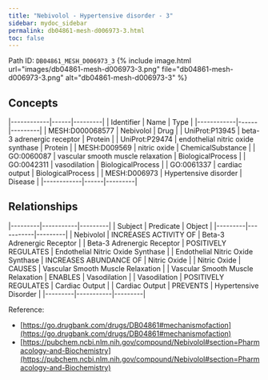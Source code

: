 ```yaml
---
title: "Nebivolol - Hypertensive disorder - 3"
sidebar: mydoc_sidebar
permalink: db04861-mesh-d006973-3.html
toc: false 
---
```



Path ID: `DB04861_MESH_D006973_3`
{% include image.html url="images/db04861-mesh-d006973-3.png" file="db04861-mesh-d006973-3.png" alt="db04861-mesh-d006973-3" %}

## Concepts

|------------|------|---------|
| Identifier | Name | Type    |
|------------|------|---------|
| MESH:D000068577 | Nebivolol | Drug |
| UniProt:P13945 | beta-3 adrenergic receptor | Protein |
| UniProt:P29474 | endothelial nitric oxide synthase | Protein |
| MESH:D009569 | nitric oxide | ChemicalSubstance |
| GO:0060087 | vascular smooth muscle relaxation | BiologicalProcess |
| GO:0042311 | vasodilation | BiologicalProcess |
| GO:0061337 | cardiac output | BiologicalProcess |
| MESH:D006973 | Hypertensive disorder | Disease |
|------------|------|---------|

## Relationships

|---------|-----------|---------|
| Subject | Predicate | Object  |
|---------|-----------|---------|
| Nebivolol | INCREASES ACTIVITY OF | Beta-3 Adrenergic Receptor |
| Beta-3 Adrenergic Receptor | POSITIVELY REGULATES | Endothelial Nitric Oxide Synthase |
| Endothelial Nitric Oxide Synthase | INCREASES ABUNDANCE OF | Nitric Oxide |
| Nitric Oxide | CAUSES | Vascular Smooth Muscle Relaxation |
| Vascular Smooth Muscle Relaxation | ENABLES | Vasodilation |
| Vasodilation | POSITIVELY REGULATES | Cardiac Output |
| Cardiac Output | PREVENTS | Hypertensive Disorder |
|---------|-----------|---------|

Reference: 
  - [https://go.drugbank.com/drugs/DB04861#mechanismofaction](https://go.drugbank.com/drugs/DB04861#mechanismofaction)
  - [https://pubchem.ncbi.nlm.nih.gov/compound/Nebivolol#section=Pharmacology-and-Biochemistry](https://pubchem.ncbi.nlm.nih.gov/compound/Nebivolol#section=Pharmacology-and-Biochemistry)
